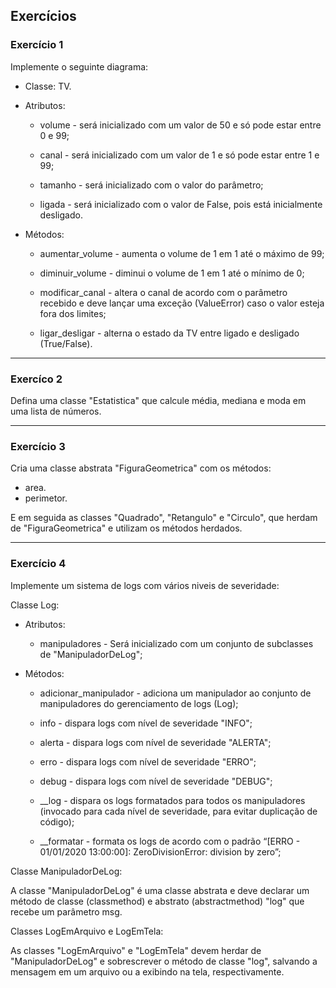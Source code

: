 ## Exercícios

### Exercício 1
Implemente o seguinte diagrama:

- Classe: TV.

- Atributos:
  - volume - será inicializado com um valor de 50 e só pode estar entre 0 e 99;

  - canal - será inicializado com um valor de 1 e só pode estar entre 1 e 99;

  - tamanho - será inicializado com o valor do parâmetro;

  - ligada - será inicializado com o valor de False, pois está inicialmente desligado.

- Métodos:
  - aumentar_volume - aumenta o volume de 1 em 1 até o máximo de 99;

  - diminuir_volume - diminui o volume de 1 em 1 até o mínimo de 0;

  - modificar_canal - altera o canal de acordo com o parâmetro recebido e deve lançar uma exceção (ValueError) caso o valor esteja fora dos limites;

  - ligar_desligar - alterna o estado da TV entre ligado e desligado (True/False).

___
### Exercíco 2
Defina uma classe "Estatistica" que calcule média, mediana e moda em uma lista de números.

___
### Exercício 3
Cria uma classe abstrata "FiguraGeometrica" com os métodos:

  - area.
  - perimetor.

E em seguida as classes "Quadrado", "Retangulo" e "Circulo", que herdam de "FiguraGeometrica" e utilizam os métodos herdados.

___
### Exercício 4
Implemente um sistema de logs com vários niveis de severidade:

Classe Log:
  - Atributos:
    - manipuladores - Será inicializado com um conjunto de subclasses de "ManipuladorDeLog";

  - Métodos:
    - adicionar_manipulador - adiciona um manipulador ao conjunto de manipuladores do gerenciamento de logs (Log);

    - info - dispara logs com nível de severidade "INFO";

    - alerta - dispara logs com nível de severidade "ALERTA";

    - erro - dispara logs com nível de severidade "ERRO";

    - debug - dispara logs com nível de severidade "DEBUG";

    - __log - dispara os logs formatados para todos os manipuladores (invocado para cada nível de severidade, para evitar duplicação de código);

    - __formatar - formata os logs de acordo com o padrão “[ERRO - 01/01/2020 13:00:00]: ZeroDivisionError: division by zero”;


Classe ManipuladorDeLog:

A classe "ManipuladorDeLog" é uma classe abstrata e deve declarar um método de classe (classmethod) e abstrato (abstractmethod) "log" que recebe um parâmetro msg.

Classes LogEmArquivo e LogEmTela:

As classes "LogEmArquivo" e "LogEmTela" devem herdar de "ManipuladorDeLog" e sobrescrever o método de classe "log", salvando a mensagem em um arquivo ou a exibindo na tela, respectivamente.